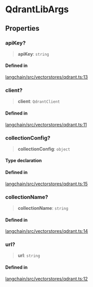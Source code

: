 QdrantLibArgs
=============

Properties[](#properties "Direct link to Properties")
------------------------------------------------------

### apiKey?[](#apikey "Direct link to apiKey?")

> **apiKey**: `string`

#### Defined in[](#defined-in "Direct link to Defined in")

[langchain/src/vectorstores/qdrant.ts:13](https://github.com/hwchase17/langchainjs/blob/1c1274d/langchain/src/vectorstores/qdrant.ts#L13)

### client?[](#client "Direct link to client?")

> **client**: `QdrantClient`

#### Defined in[](#defined-in-1 "Direct link to Defined in")

[langchain/src/vectorstores/qdrant.ts:11](https://github.com/hwchase17/langchainjs/blob/1c1274d/langchain/src/vectorstores/qdrant.ts#L11)

### collectionConfig?[](#collectionconfig "Direct link to collectionConfig?")

> **collectionConfig**: `object`

#### Type declaration[](#type-declaration "Direct link to Type declaration")

#### Defined in[](#defined-in-2 "Direct link to Defined in")

[langchain/src/vectorstores/qdrant.ts:15](https://github.com/hwchase17/langchainjs/blob/1c1274d/langchain/src/vectorstores/qdrant.ts#L15)

### collectionName?[](#collectionname "Direct link to collectionName?")

> **collectionName**: `string`

#### Defined in[](#defined-in-3 "Direct link to Defined in")

[langchain/src/vectorstores/qdrant.ts:14](https://github.com/hwchase17/langchainjs/blob/1c1274d/langchain/src/vectorstores/qdrant.ts#L14)

### url?[](#url "Direct link to url?")

> **url**: `string`

#### Defined in[](#defined-in-4 "Direct link to Defined in")

[langchain/src/vectorstores/qdrant.ts:12](https://github.com/hwchase17/langchainjs/blob/1c1274d/langchain/src/vectorstores/qdrant.ts#L12)